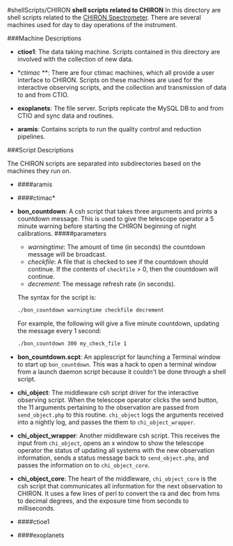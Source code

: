 #shellScripts/CHIRON
**shell scripts related to CHIRON**
In this directory are shell scripts related to the [CHIRON Spectrometer](http://www.ctio.noao.edu/noao/content/chiron). There are several machines used for day to day operations of the instrument.

###Machine Descriptions

- **ctioe1**: The data taking machine. Scripts contained in this directory are involved with the collection of new data.

- **ctimac* **: There are four ctimac machines, which all provide a user interface to CHIRON. Scripts on these machines are used for the interactive observing scripts, and the collection and transmission of data to and from CTIO.

- **exoplanets**: The file server. Scripts replicate the MySQL DB to and from CTIO and sync data and routines.

- **aramis**: Contains scripts to run the quality control and reduction pipelines.

###Script Descriptions

The CHIRON scripts are separated into subdirectories based on the machines they run on.

- ####aramis
- ####ctimac*
 - **bon_countdown**: A csh script that takes three arguments and prints a countdown message. This is used to give the telescope operator a 5 minute warning before starting the CHIRON beginning of night calibrations.
#####parameters
   - *warningtime*: The amount of time (in seconds) the countdown message will be broadcast.
   - *checkfile*: A file that is checked to see if the countdown should continue. If the contents of `checkfile` > 0, then the countdown will continue.
   - *decrement*: The message refresh rate (in seconds).

   The syntax for the script is:
    ```sh
    ./bon_countdown warningtime checkfile decrement
    ```

    For example, the following will give a five minute countdown, updating the message every 1 second:

    ```sh
    ./bon_countdown 300 my_check_file 1
    ```
 - **bon_countdown.scpt**: An applescript for launching a Terminal window to start up `bon_countdown`. This was a hack to open a terminal window from a launch daemon script because it couldn't be done through a shell script.

 - **chi_object**: The middleware csh script driver for the interactive observing script. When the telescope operator clicks the send button, the 11 arguments pertaining to the observation are passed from `send_object.php` to this routine. `chi_object` logs the arguments received into a nightly log, and passes the them to `chi_object_wrapper`.
 - **chi_object_wrapper**: Another middleware csh script. This receives the input from `chi_object`, opens an x window to show the telescope operator the status of updating all systems with the new observation information, sends a status message back to `send_object.php`, and passes the information on to `chi_object_core`.
 - **chi_object_core**: The heart of the middleware, `chi_object_core` is the csh script that communicates all information for the next observation to CHIRON. It uses a few lines of perl to convert the ra and dec from hms to decimal degrees, and the exposure time from seconds to milliseconds.
- ####ctioe1
- ####exoplanets
